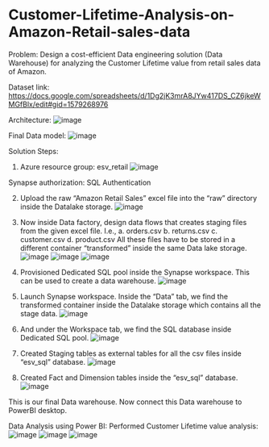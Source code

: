 # Customer-Lifetime-Analysis-on-Amazon-Retail-sales-data
Problem: 
Design a cost-efficient Data engineering solution (Data Warehouse) for analyzing the Customer Lifetime value from retail sales data of Amazon.

Dataset link: 
https://docs.google.com/spreadsheets/d/1Dg2jK3mrA8JYw417DS_CZ6jkeWMGfBlx/edit#gid=1579268976

Architecture:
![image](https://github.com/esvs2202/Customer-Lifetime-Analysis-on-Amazon-Retail-sales-data/assets/22242325/f27a89d6-8a4a-4b95-9709-44c40c9574d8)

Final Data model:
 ![image](https://github.com/esvs2202/Customer-Lifetime-Analysis-on-Amazon-Retail-sales-data/assets/22242325/f32a3d51-4f4a-4ed4-bea3-948f0599f863)


Solution Steps:
1)	Azure resource group: esv_retail
 ![image](https://github.com/esvs2202/Customer-Lifetime-Analysis-on-Amazon-Retail-sales-data/assets/22242325/75d94298-3577-488d-a27d-a1cf745d364d)


Synapse authorization: SQL Authentication

2)	Upload the raw “Amazon Retail Sales” excel file into the “raw” directory inside the Datalake storage.
 ![image](https://github.com/esvs2202/Customer-Lifetime-Analysis-on-Amazon-Retail-sales-data/assets/22242325/c29f3a3a-ed41-4ed9-83b7-41920f9dccc1)


3)	Now inside Data factory, design data flows that creates staging files from the given excel file. I.e., 
a.	orders.csv
b.	returns.csv
c.	customer.csv
d.	product.csv
All these files have to be stored in a different container “transformed” inside the same Data lake storage.
 ![image](https://github.com/esvs2202/Customer-Lifetime-Analysis-on-Amazon-Retail-sales-data/assets/22242325/f6993cbf-d482-4093-98be-d91bac310bb6)
![image](https://github.com/esvs2202/Customer-Lifetime-Analysis-on-Amazon-Retail-sales-data/assets/22242325/76a4e353-6174-40bd-b507-03f80b0be948)
![image](https://github.com/esvs2202/Customer-Lifetime-Analysis-on-Amazon-Retail-sales-data/assets/22242325/fa9d9110-9c02-4a48-a957-cd264f12e708)

 
 


4)	Provisioned Dedicated SQL pool inside the Synapse workspace. This can be used to create a data warehouse.
 ![image](https://github.com/esvs2202/Customer-Lifetime-Analysis-on-Amazon-Retail-sales-data/assets/22242325/0684b178-060f-40f3-b18d-b82d4f788d2a)

5)	Launch Synapse workspace. Inside the “Data” tab, we find the transformed container inside the Datalake storage which contains all the stage data.
 ![image](https://github.com/esvs2202/Customer-Lifetime-Analysis-on-Amazon-Retail-sales-data/assets/22242325/bc8b8612-78ee-4a17-a721-374e51a85c02)


6)	And under the Workspace tab, we find the SQL database inside Dedicated SQL pool. 
 ![image](https://github.com/esvs2202/Customer-Lifetime-Analysis-on-Amazon-Retail-sales-data/assets/22242325/4b069edf-4b83-4308-a07d-3cbb4d2594a6)


7)	Created Staging tables as external tables for all the csv files inside “esv_sql” database.
 ![image](https://github.com/esvs2202/Customer-Lifetime-Analysis-on-Amazon-Retail-sales-data/assets/22242325/0d59a336-7d6c-496f-b128-3a28548ddb72)


8)	Created Fact and Dimension tables inside the “esv_sql” database.
 ![image](https://github.com/esvs2202/Customer-Lifetime-Analysis-on-Amazon-Retail-sales-data/assets/22242325/1ed21760-e796-4a39-bd29-a465c3d103f2)

This is our final Data warehouse. Now connect this Data warehouse to PowerBI desktop.

Data Analysis using Power BI:
Performed Customer Lifetime value analysis:
![image](https://github.com/esvs2202/Customer-Lifetime-Analysis-on-Amazon-Retail-sales-data/assets/22242325/a6eb16d8-b862-44e6-9b82-964075d778e0)
![image](https://github.com/esvs2202/Customer-Lifetime-Analysis-on-Amazon-Retail-sales-data/assets/22242325/eb263d81-23be-44f1-a55c-8c4a9c963c05)
![image](https://github.com/esvs2202/Customer-Lifetime-Analysis-on-Amazon-Retail-sales-data/assets/22242325/13322c30-2507-4a0f-888f-d97e51bb1c44)
